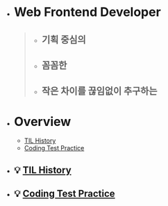 - # Web Frontend Developer

  > - ## 기획 중심의
  >
  > - ## 꼼꼼한
  >
  > - ## 작은 차이를 끊임없이 추구하는

- # Overview
  - [TIL History](https://github.com/PhilosopherProgrammer/TILHistory)
  - [Coding Test Practice](https://github.com/PhilosopherProgrammer/CodingTestPractice)

<!--
  - [Side Project](#side-project)
  - [Clone Coding](#Clone-Coding)
  - [Challenge](#Challenge)
  - [Computer Science](#computer-science)

-->


- ## :bulb: [TIL History](https://github.com/PhilosopherProgrammer/TILHistory)
- ## :bulb: [Coding Test Practice](https://github.com/PhilosopherProgrammer/CodingTestPractice)

<!--
- ## Side Project

  - ###

- ## Clone Coding

  - ###
  - ###

- ## Challenge

  - ### Frontend Mentor
    - ###
  - ### Programmers
    - ###

- ## Computer Science

  - ### 
  - ### 

-->
